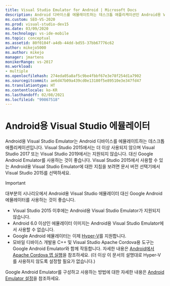 ```yaml
---
title: Visual Studio Emulator for Android | Microsoft Docs
description: Android 디바이스를 에뮬레이트하는 데스크톱 애플리케이션인 Android용 Visual Studio 에뮬레이터에 대해 알아봅니다.
ms.custom: SEO-VS-2020
ms.prod: visual-studio-dev15
ms.date: 03/09/2020
ms.technology: vs-ide-mobile
ms.topic: conceptual
ms.assetid: 80f0104f-a4db-44dd-bd55-37bb67776c62
author: mikejo5000
ms.author: mikejo
manager: jmartens
monikerRange: vs-2017
ms.workload:
- multiple
ms.openlocfilehash: 274eda05a8af5c9be4fbbf67e3e78f254d1a7902
ms.sourcegitcommit: ae6d47b09a439cd0e13180f5e89510e3e347fd47
ms.translationtype: HT
ms.contentlocale: ko-KR
ms.lasthandoff: 02/08/2021
ms.locfileid: "99867518"
---
```

# <a name="visual-studio-emulator-for-android"></a>Android용 Visual Studio 에뮬레이터

Android용 Visual Studio Emulator는 Android 디바이스를 에뮬레이트하는 데스크톱 애플리케이션입니다. Visual Studio 2015에서는 더 이상 사용되지 않으며 Visual Studio 2017 또는 Visual Studio 2019에서는 지원되지 않습니다. 대신 Google Android Emulator를 사용하는 것이 좋습니다. Visual Studio 2015에서 사용할 수 있는 Android용 Visual Studio Emulator에 대한 지침을 보려면 문서 버전 선택기에서 Visual Studio 2015를 선택하세요.

> [!IMPORTANT]
> 대부분의 시나리오에서 Android용 Visual Studio 에뮬레이터 대신 Google Android 에뮬레이터를 사용하는 것이 좋습니다.
> - Visual Studio 2015 이후에는 Android용 Visual Studio Emulator가 지원되지 않습니다.
> - Android 6.0 이상인 에뮬레이터 이미지는 Android용 Visual Studio Emulator에서 사용할 수 없습니다.
> - Google Android 에뮬레이터는 이제 [Hyper-V](/xamarin/android/get-started/installation/android-emulator/hardware-acceleration#accelerating-with-hyper-v)를 지원합니다.
> - 모바일 디바이스 개발용 C++ 및 Visual Studio Apache Cordova용 도구는 Google Android Emulator와 함께 작동합니다. 자세한 내용은 [Android에서 Apache Cordova 앱 실행](/visualstudio/cross-platform/tools-for-cordova/run-your-app/run-app-android#google-android-emulator)을 참조하세요. (더 이상 이 문서의 설명대로 Hyper-V를 사용하지 않도록 설정할 필요가 없습니다.)
>
> Google Android Emulator를 구성하고 사용하는 방법에 대한 자세한 내용은 [Android Emulator 설정](/xamarin/android/get-started/installation/android-emulator/)을 참조하세요.
